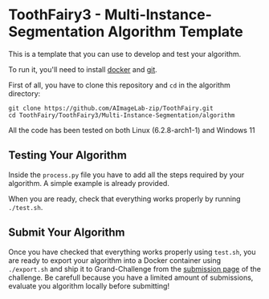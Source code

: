 # ToothFairy3 - Multi-Instance-Segmentation Algorithm Template

This is a template that you can use to develop and test your algorithm.

To run it, you'll need to install [docker](https://docs.docker.com/engine/install/) and [git](https://git-scm.com/book/en/v2/Getting-Started-Installing-Git).

First of all, you have to clone this repository and `cd` in the algorithm directory:
```
git clone https://github.com/AImageLab-zip/ToothFairy.git
cd ToothFairy/ToothFairy3/Multi-Instance-Segmentation/algorithm
```

All the code has been tested on both Linux (6.2.8-arch1-1) and Windows 11

## Testing Your Algorithm
Inside the `process.py` file you have to
add all the steps required by your algorithm. A simple example is already
provided.

When you are ready, check that everything works properly by running `./test.sh`.


## Submit Your Algorithm
Once you have checked that everything works properly using `test.sh`, you are ready to export your algorithm into a Docker container using `./export.sh` and ship it to Grand-Challenge from the [submission page](https://toothfairy3.grand-challenge.org/evaluation/debugging-phase/submissions/create/) of the challenge. Be carefull because you have a limited amount of submissions, evaluate you algorithm locally before submitting!


